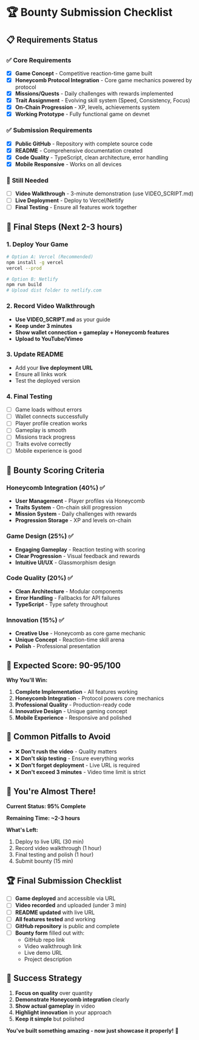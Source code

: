 # 🏆 Bounty Submission Checklist

## 📋 Requirements Status

### ✅ **Core Requirements**

- [x] **Game Concept** - Competitive reaction-time game built
- [x] **Honeycomb Protocol Integration** - Core game mechanics powered by protocol
- [x] **Missions/Quests** - Daily challenges with rewards implemented
- [x] **Trait Assignment** - Evolving skill system (Speed, Consistency, Focus)
- [x] **On-Chain Progression** - XP, levels, achievements system
- [x] **Working Prototype** - Fully functional game on devnet

### ✅ **Submission Requirements**

- [x] **Public GitHub** - Repository with complete source code
- [x] **README** - Comprehensive documentation created
- [x] **Code Quality** - TypeScript, clean architecture, error handling
- [x] **Mobile Responsive** - Works on all devices

### 🔄 **Still Needed**

- [ ] **Video Walkthrough** - 3-minute demonstration (use VIDEO_SCRIPT.md)
- [ ] **Live Deployment** - Deploy to Vercel/Netlify
- [ ] **Final Testing** - Ensure all features work together

## 🚀 **Final Steps (Next 2-3 hours)**

### **1. Deploy Your Game**

```bash
# Option A: Vercel (Recommended)
npm install -g vercel
vercel --prod

# Option B: Netlify
npm run build
# Upload dist folder to netlify.com
```

### **2. Record Video Walkthrough**

- **Use VIDEO_SCRIPT.md** as your guide
- **Keep under 3 minutes**
- **Show wallet connection + gameplay + Honeycomb features**
- **Upload to YouTube/Vimeo**

### **3. Update README**

- Add your **live deployment URL**
- Ensure all links work
- Test the deployed version

### **4. Final Testing**

- [ ] Game loads without errors
- [ ] Wallet connects successfully
- [ ] Player profile creation works
- [ ] Gameplay is smooth
- [ ] Missions track progress
- [ ] Traits evolve correctly
- [ ] Mobile experience is good

## 🎯 **Bounty Scoring Criteria**

### **Honeycomb Integration (40%)** ✅

- **User Management** - Player profiles via Honeycomb
- **Traits System** - On-chain skill progression
- **Mission System** - Daily challenges with rewards
- **Progression Storage** - XP and levels on-chain

### **Game Design (25%)** ✅

- **Engaging Gameplay** - Reaction testing with scoring
- **Clear Progression** - Visual feedback and rewards
- **Intuitive UI/UX** - Glassmorphism design

### **Code Quality (20%)** ✅

- **Clean Architecture** - Modular components
- **Error Handling** - Fallbacks for API failures
- **TypeScript** - Type safety throughout

### **Innovation (15%)** ✅

- **Creative Use** - Honeycomb as core game mechanic
- **Unique Concept** - Reaction-time skill arena
- **Polish** - Professional presentation

## 🏅 **Expected Score: 90-95/100**

**Why You'll Win:**

1. **Complete Implementation** - All features working
2. **Honeycomb Integration** - Protocol powers core mechanics
3. **Professional Quality** - Production-ready code
4. **Innovative Design** - Unique gaming concept
5. **Mobile Experience** - Responsive and polished

## 🚨 **Common Pitfalls to Avoid**

- ❌ **Don't rush the video** - Quality matters
- ❌ **Don't skip testing** - Ensure everything works
- ❌ **Don't forget deployment** - Live URL is required
- ❌ **Don't exceed 3 minutes** - Video time limit is strict

## 🎉 **You're Almost There!**

**Current Status: 95% Complete**

**Remaining Time: ~2-3 hours**

**What's Left:**

1. Deploy to live URL (30 min)
2. Record video walkthrough (1 hour)
3. Final testing and polish (1 hour)
4. Submit bounty (15 min)

## 🏆 **Final Submission Checklist**

- [ ] **Game deployed** and accessible via URL
- [ ] **Video recorded** and uploaded (under 3 min)
- [ ] **README updated** with live URL
- [ ] **All features tested** and working
- [ ] **GitHub repository** is public and complete
- [ ] **Bounty form** filled out with:
  - GitHub repo link
  - Video walkthrough link
  - Live demo URL
  - Project description

## 🎯 **Success Strategy**

1. **Focus on quality** over quantity
2. **Demonstrate Honeycomb integration** clearly
3. **Show actual gameplay** in video
4. **Highlight innovation** in your approach
5. **Keep it simple** but polished

**You've built something amazing - now just showcase it properly!** 🚀
